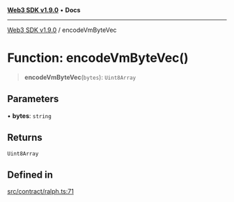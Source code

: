 [**Web3 SDK v1.9.0**](../README.md) • **Docs**

***

[Web3 SDK v1.9.0](../globals.md) / encodeVmByteVec

# Function: encodeVmByteVec()

> **encodeVmByteVec**(`bytes`): `Uint8Array`

## Parameters

• **bytes**: `string`

## Returns

`Uint8Array`

## Defined in

[src/contract/ralph.ts:71](https://github.com/Mystic-Nayy/alephium-web3/blob/ee41f5e0e7d7fb0b155fe62f05b2ac03772895ca/packages/web3/src/contract/ralph.ts#L71)
